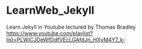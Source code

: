 # LearnWeb_Jekyll
Learn Jekyll in Youtube lectured by Thomas Bradley
https://www.youtube.com/playlist?list=PLWjCJDeWfDdfVEcLGAfdJn_HXyM4Y7_k-
